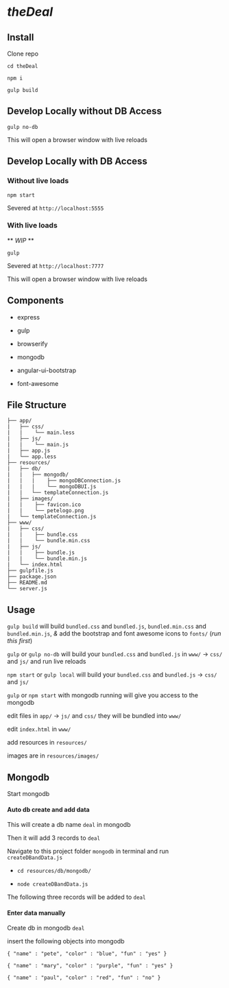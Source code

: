 # _theDeal_

## Install
Clone repo

`cd theDeal`

`npm i`

`gulp build`

## Develop Locally without DB Access
`gulp no-db`

This will open a browser window with live reloads

## Develop Locally with DB Access
### Without live loads
`npm start`

Severed at `http://localhost:5555`

### With live loads
** _WIP_ **

`gulp`

Severed at `http://localhost:7777`

This will open a browser window with live reloads

## Components
- express

- gulp

- browserify

- mongodb

- angular-ui-bootstrap

- font-awesome

## File Structure
```
├── app/
|   ├── css/
|   |    └── main.less
|   ├── js/
|   |    └── main.js
|   ├── app.js
|   └── app.less
├── resources/
|   ├── db/
|   |   ├── mongodb/
|   |   |    ├── mongoDBConnection.js
|   |   |    └── mongoDBUI.js
|   |   └── templateConnection.js
|   ├── images/
|   |    ├── favicon.ico
|   |    └── petelogo.png
|   └── templateConnection.js
├── www/
|   ├── css/
|   |    ├── bundle.css
|   |    └── bundle.min.css
|   ├── js/
|   |    ├── bundle.js
|   |    └── bundle.min.js
|   └── index.html
├── gulpfile.js
├── package.json
├── README.md
└── server.js
```

## Usage
`gulp build` will build `bundled.css` and `bundled.js`, `bundled.min.css` and `bundled.min.js`, _&_ add the bootstrap and font awesome icons to `fonts/` (_run this first_)

`gulp` or `gulp no-db` will build your `bundled.css` and `bundled.js` in `www/` -> `css/` and `js/` and run live reloads

`npm start` or `gulp local` will build your `bundled.css` and `bundled.js` -> `css/` and `js/`

`gulp` or `npm start` with mongodb running will give you access to the mongodb

edit files in `app/` -> `js/` and `css/` they will be bundled into `www/`

edit `index.html` in `www/`

add resources in `resources/`

images are in `resources/images/`

## Mongodb
Start mongodb

#### Auto db create and add data
This will create a db name `deal` in mongodb

Then it will add 3 records to `deal`

Navigate to this project folder `mongodb` in terminal and run `createDBandData.js`

- `cd resources/db/mongodb/`

- `node createDBandData.js`

The following three records will be added to `deal`

#### Enter data manually
Create db in mongodb `deal`

insert the following objects into mongodb

`{
    "name" : "pete",
    "color" : "blue",
    "fun" : "yes"
}`

`{
    "name" : "mary",
    "color" : "purple",
    "fun" : "yes"
}`

`{
    "name" : "paul",
    "color" : "red",
    "fun" : "no"
}`


